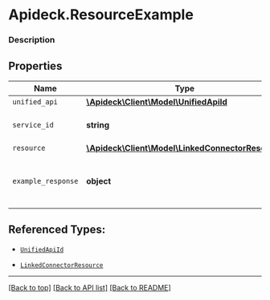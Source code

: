 # Apideck.ResourceExample

### Description

## Properties
Name | Type | Description | Notes
------------ | ------------- | ------------- | -------------
`unified_api` | [**\Apideck\Client\Model\UnifiedApiId**](UnifiedApiId.md) |  | [optional] 
`service_id` | **string** | Service provider identifier | [optional] 
`resource` | [**\Apideck\Client\Model\LinkedConnectorResource**](LinkedConnectorResource.md) |  | [optional] 
`example_response` | **object** | Example response from the downstream API | [optional] 





## Referenced Types:
* [`UnifiedApiId`](UnifiedApiId.md)

* [`LinkedConnectorResource`](LinkedConnectorResource.md)


---

[[Back to top]](#) [[Back to API list]](../../../../README.md#documentation-for-api-endpoints) [[Back to README]](../../../../README.md)



